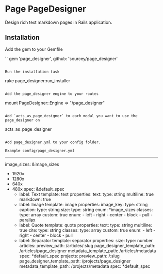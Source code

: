 # Page PageDesigner

Design rich text markdown pages in Rails application.

## Installation

Add the gem to your Gemfile

``
gem 'page_designer', github: 'sourcey/page_designer'
```

Run the installation task

```
rake page_designer:run_installer
```

Add the page_designer engine to your routes

```
mount PageDesigner::Engine => "/page_designer"
```

Add `acts_as_page_designer` to each modal you want to use the page_designer on

```
acts_as_page_designer
```

Add page_designer.yml to your config folder.

Example config/page_designer.yml

```
---
image_sizes: &image_sizes
- 1920x
- 1280x
- 640x
- 480x
spec: &default_spec
  - label: Text
    template: text
    properties:
      text:
        type: string
        multiline: true
        markdown: true
  - label: Image
    template: image
    properties:
      image_key:
        type: string
      caption:
        type: string
      size:
        type: string
        enum: *image_sizes
      classes:
        type: array
        custom: true
        enum:
        - left
        - right
        - center
        - block
        - pull
        - parallax
  - label: Quote
    template: quote
    properties:
      text:
        type: string
        multiline: true
      cite:
        type: string
      classes:
        type: array
        custom: true
        enum:
        - left
        - right
        - center
        - block
        - pull
  - label: Separator
    template: separator
    properties:
      size:
        type: number
articles:
  preview_path: /articles/:slug
  page_designer_template_path: /articles/page_designer
  metadata_template_path: /articles/metadata
  spec: *default_spec
projects:
  preview_path: /:slug
  page_designer_template_path: /projects/page_designer
  metadata_template_path: /projects/metadata
  spec: *default_spec
```
